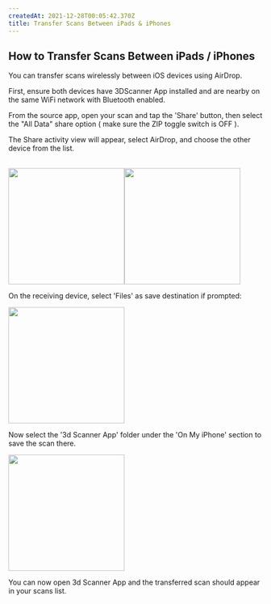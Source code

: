 ```yaml
---
createdAt: 2021-12-28T00:05:42.370Z
title: Transfer Scans Between iPads & iPhones
---
```

## How to Transfer Scans Between iPads / iPhones


You can transfer scans wirelessly between iOS devices using AirDrop. 

First, ensure both devices have 3DScanner App installed and are nearby on the same WiFi network with Bluetooth enabled. 

From the source app, open your scan and tap the 'Share' button, then select the "All Data" share option ( make sure the ZIP toggle switch is OFF ). 

The Share activity view will appear, select AirDrop, and choose the other device from the list.

</br>

<img style="float: left;" width="230" src="/images/share-all-data.jpg"/>

<img width="230" src="/images/share-airdrop.jpg"/>

</br>




On the receiving device, select 'Files' as save destination if prompted:

<img width="230" src="/images/save-to-files-alert.jpg"/>


Now select the '3d Scanner App' folder under the 'On My iPhone' section to save the scan there.

<img width="230" src="/images/save-to-files.jpg"/>

You can now open 3d Scanner App and the transferred scan should appear in your scans list.

<br/>